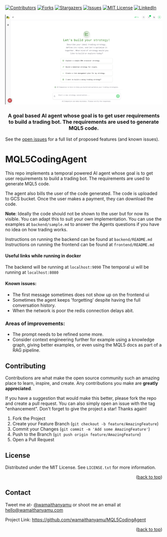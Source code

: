 

<div id="top"></div>

[![Contributors][contributors-shield]][contributors-url]
[![Forks][forks-shield]][forks-url]
[![Stargazers][stars-shield]][stars-url]
[![Issues][issues-shield]][issues-url]
[![MIT License][license-shield]][license-url]
[![LinkedIn][linkedin-shield]][linkedin-url]


<!-- PROJECT LOGO -->
![MQL5CodingAgent](./Images/cover.png)
<!-- Accompanying blog can be found [here](https://wamaithanyamu.com/
) -->
<div>
<h3 align="center">A goal based AI agent whose goal is to get user requirements to build a trading bot. The requirements are used to generate MQL5 code. 
</h3>


</div>


See the [open issues](https://github.com/wamaithanyamu/MQL5CodingAgent/issues) for a full list of proposed features (and known issues).
# MQL5CodingAgent
This repo implements a temporal powered AI agent whose goal is to get user requirements to build a trading bot. The requirements are used to generate MQL5 code. 

The agent also bills the user of the code generated.
The code is uploaded to GCS bucket. Once the user makes a payment, they can download the code.

**Note**:
Ideally the code should not be shown to the user but for now its visible. You can adapt this to suit your own implementation. You can use the examples at `backend/sample.md` to answer the Agents questions if you have no idea on how trading works.


Instructions on running the backend can be found at `backend/README.md`
Instructions on running the frontend can be found at `frontend/README.md`

#### Useful links while running in docker

The backend will be running at `localhost:9090`
The temporal ui will be running at `localhost:8080`

#### Known issues:
- The first message sometimes does not show up on the frontend ui
- Sometimes the agent keeps 'forgetting' despite having the full conversation history.
- When the network is poor the redis connection delays abit.

### Areas of improvements:
- The prompt needs to be refined some more.
- Consider context engineering further for example using a knowledge graph, giving better examples, or even using the MQL5 docs as part of a RAG pipeline.



<!-- CONTRIBUTING -->
## Contributing

Contributions are what make the open source community such an amazing place to learn, inspire, and create. Any contributions you make are **greatly appreciated**.

If you have a suggestion that would make this better, please fork the repo and create a pull request. You can also simply open an issue with the tag "enhancement".
Don't forget to give the project a star! Thanks again!

1. Fork the Project
2. Create your Feature Branch (`git checkout -b feature/AmazingFeature`)
3. Commit your Changes (`git commit -m 'Add some AmazingFeature'`)
4. Push to the Branch (`git push origin feature/AmazingFeature`)
5. Open a Pull Request


<!-- LICENSE -->
## License

Distributed under the MIT License. See `LICENSE.txt` for more information.
<p align="right">(<a href="#top">back to top</a>)</p>



<!-- CONTACT -->
## Contact
Tweet me at- [@wamaithanyamu](https://twitter.com/wamaithanyamu) or shoot me an email at hello@wamaithanyamu.com

Project Link: [https://github.com/wamaithanyamu/MQL5CodingAgent
](https://github.com/wamaithanyamu/MQL5CodingAgent)

<p align="right">(<a href="#top">back to top</a>)</p>



<!-- MARKDOWN LINKS & IMAGES -->
<!-- https://www.markdownguide.org/basic-syntax/#reference-style-links -->
[contributors-shield]: https://img.shields.io/github/contributors/wamaithanyamu/MQL5CodingAgent.svg?style=for-the-badge

[contributors-url]: https://github.com/wamaithanyamu/MQL5CodingAgent/graphs/contributors

[forks-shield]: https://img.shields.io/github/forks/wamaithanyamu/MQL5CodingAgent.svg?style=for-the-badge

[forks-url]: https://github.com/wamaithanyamu/MQL5CodingAgent/network/members

[stars-shield]: https://img.shields.io/github/stars/wamaithanyamu/MQL5CodingAgent.svg?style=for-the-badge

[stars-url]: https://github.com/wamaithanyamu/MQL5CodingAgent/stargazers


[issues-shield]: https://img.shields.io/github/issues/wamaithanyamu/MQL5CodingAgent.svg?style=for-the-badge

[issues-url]: https://github.com/wamaithanyamu/MQL5CodingAgent/issues

[license-shield]: https://img.shields.io/github/license/wamaithanyamu/MQL5CodingAgent.svg?style=for-the-badge


[license-url]: https://github.com/wamaithanyamu/MQL5CodingAgent/blob/master/LICENSE.txt

[linkedin-shield]: https://img.shields.io/badge/-LinkedIn-black.svg?style=for-the-badge&logo=linkedin&colorB=555
[linkedin-url]: https://linkedin.com/in/wamaithanyamu
[product-screenshot]: Images/cover.png
